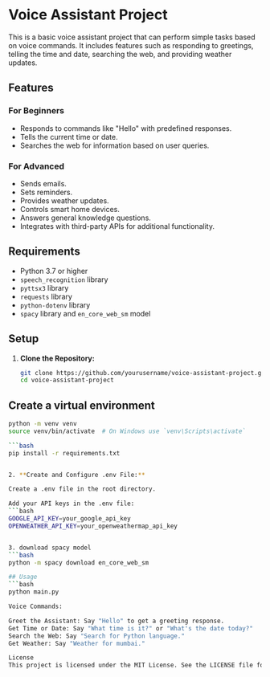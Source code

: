 # Voice Assistant Project

This is a basic voice assistant project that can perform simple tasks based on voice commands. It includes features such as responding to greetings, telling the time and date, searching the web, and providing weather updates.

## Features

### For Beginners
- Responds to commands like "Hello" with predefined responses.
- Tells the current time or date.
- Searches the web for information based on user queries.

### For Advanced
- Sends emails.
- Sets reminders.
- Provides weather updates.
- Controls smart home devices.
- Answers general knowledge questions.
- Integrates with third-party APIs for additional functionality.

## Requirements

- Python 3.7 or higher
- `speech_recognition` library
- `pyttsx3` library
- `requests` library
- `python-dotenv` library
- `spacy` library and `en_core_web_sm` model

## Setup

1. **Clone the Repository:**

   ```bash
   git clone https://github.com/yourusername/voice-assistant-project.git
   cd voice-assistant-project

## Create a virtual environment
```bash
python -m venv venv
source venv/bin/activate  # On Windows use `venv\Scripts\activate`

```bash
pip install -r requirements.txt


2. **Create and Configure .env File:**

Create a .env file in the root directory.

Add your API keys in the .env file:
```bash
GOOGLE_API_KEY=your_google_api_key
OPENWEATHER_API_KEY=your_openweathermap_api_key


3. download spacy model
```bash
python -m spacy download en_core_web_sm

## Usage
```bash
python main.py

Voice Commands:

Greet the Assistant: Say "Hello" to get a greeting response.
Get Time or Date: Say "What time is it?" or "What's the date today?"
Search the Web: Say "Search for Python language."
Get Weather: Say "Weather for mumbai."

License
This project is licensed under the MIT License. See the LICENSE file for details.
